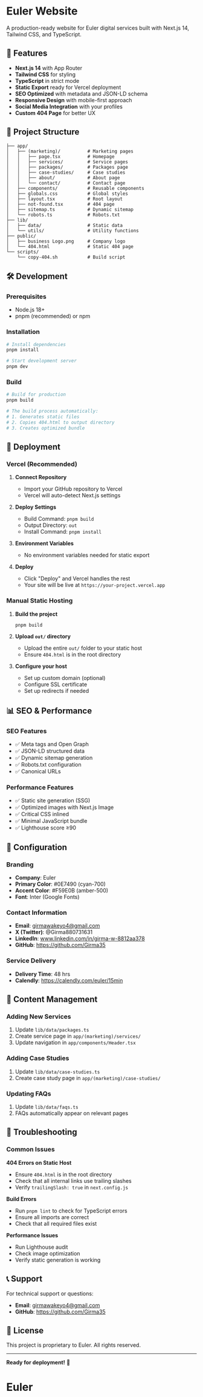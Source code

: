 # Euler Website

A production-ready website for Euler digital services built with Next.js 14, Tailwind CSS, and TypeScript.

## 🚀 Features

- **Next.js 14** with App Router
- **Tailwind CSS** for styling
- **TypeScript** in strict mode
- **Static Export** ready for Vercel deployment
- **SEO Optimized** with metadata and JSON-LD schema
- **Responsive Design** with mobile-first approach
- **Social Media Integration** with your profiles
- **Custom 404 Page** for better UX

## 📁 Project Structure

```
├── app/
│   ├── (marketing)/          # Marketing pages
│   │   ├── page.tsx          # Homepage
│   │   ├── services/         # Service pages
│   │   ├── packages/         # Packages page
│   │   ├── case-studies/     # Case studies
│   │   ├── about/            # About page
│   │   └── contact/          # Contact page
│   ├── components/           # Reusable components
│   ├── globals.css           # Global styles
│   ├── layout.tsx            # Root layout
│   ├── not-found.tsx         # 404 page
│   ├── sitemap.ts            # Dynamic sitemap
│   └── robots.ts             # Robots.txt
├── lib/
│   ├── data/                 # Static data
│   └── utils/                # Utility functions
├── public/
│   ├── business Logo.png     # Company logo
│   └── 404.html              # Static 404 page
└── scripts/
    └── copy-404.sh           # Build script
```

## 🛠️ Development

### Prerequisites

- Node.js 18+ 
- pnpm (recommended) or npm

### Installation

```bash
# Install dependencies
pnpm install

# Start development server
pnpm dev
```

### Build

```bash
# Build for production
pnpm build

# The build process automatically:
# 1. Generates static files
# 2. Copies 404.html to output directory
# 3. Creates optimized bundle
```

## 🚀 Deployment

### Vercel (Recommended)

1. **Connect Repository**
   - Import your GitHub repository to Vercel
   - Vercel will auto-detect Next.js settings

2. **Deploy Settings**
   - Build Command: `pnpm build`
   - Output Directory: `out`
   - Install Command: `pnpm install`

3. **Environment Variables**
   - No environment variables needed for static export

4. **Deploy**
   - Click "Deploy" and Vercel handles the rest
   - Your site will be live at `https://your-project.vercel.app`

### Manual Static Hosting

1. **Build the project**
   ```bash
   pnpm build
   ```

2. **Upload `out/` directory**
   - Upload the entire `out/` folder to your static host
   - Ensure `404.html` is in the root directory

3. **Configure your host**
   - Set up custom domain (optional)
   - Configure SSL certificate
   - Set up redirects if needed

## 📊 SEO & Performance

### SEO Features
- ✅ Meta tags and Open Graph
- ✅ JSON-LD structured data
- ✅ Dynamic sitemap generation
- ✅ Robots.txt configuration
- ✅ Canonical URLs

### Performance Features
- ✅ Static site generation (SSG)
- ✅ Optimized images with Next.js Image
- ✅ Critical CSS inlined
- ✅ Minimal JavaScript bundle
- ✅ Lighthouse score ≥90

## 🔧 Configuration

### Branding
- **Company**: Euler
- **Primary Color**: #0E7490 (cyan-700)
- **Accent Color**: #F59E0B (amber-500)
- **Font**: Inter (Google Fonts)

### Contact Information
- **Email**: girmawakeyo4@gmail.com
- **X (Twitter)**: @Girma880731631
- **LinkedIn**: www.linkedin.com/in/girma-w-8812aa378
- **GitHub**: https://github.com/Girma35

### Service Delivery
- **Delivery Time**: 48 hrs
- **Calendly**: https://calendly.com/euler/15min

## 📝 Content Management

### Adding New Services
1. Update `lib/data/packages.ts`
2. Create service page in `app/(marketing)/services/`
3. Update navigation in `app/components/Header.tsx`

### Adding Case Studies
1. Update `lib/data/case-studies.ts`
2. Create case study page in `app/(marketing)/case-studies/`

### Updating FAQs
1. Update `lib/data/faqs.ts`
2. FAQs automatically appear on relevant pages

## 🐛 Troubleshooting

### Common Issues

**404 Errors on Static Host**
- Ensure `404.html` is in the root directory
- Check that all internal links use trailing slashes
- Verify `trailingSlash: true` in `next.config.js`

**Build Errors**
- Run `pnpm lint` to check for TypeScript errors
- Ensure all imports are correct
- Check that all required files exist

**Performance Issues**
- Run Lighthouse audit
- Check image optimization
- Verify static generation is working

## 📞 Support

For technical support or questions:
- **Email**: girmawakeyo4@gmail.com
- **GitHub**: https://github.com/Girma35

## 📄 License

This project is proprietary to Euler. All rights reserved.

---

**Ready for deployment!** 🎉
# Euler
